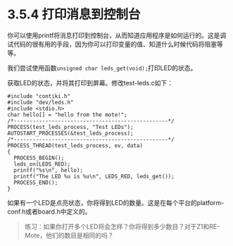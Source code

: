 # 3.5.4 打印消息到控制台

你可以使用printf将消息打印到控制台，从而知道应用程序是如何运行的。这是调试代码的很有用的手段，因为你可以打印变量的值、知道什么时候代码将阻塞等等。

我们尝试使用函数`unsigned char leds_get(void);`打印LED的状态。

获取LED的状态，并将其打印到屏幕。修改test-leds.c如下：

```text
#include "contiki.h"
#include "dev/leds.h"
#include <stdio.h>
char hello[] = "hello from the mote!";
/*-------------------------------------------------*/
PROCESS(test_leds_process, "Test LEDs");
AUTOSTART_PROCESSES(&test_leds_process);
/*-------------------------------------------------*/
PROCESS_THREAD(test_leds_process, ev, data)
{
  PROCESS_BEGIN();
  leds_on(LEDS_RED);
  printf("%s\n", hello);
  printf("The LED %u is %u\n", LEDS_RED, leds_get());
  PROCESS_END();
}
```

如果有一个LED是点亮状态，你将得到LED的数量。这是在每个平台的platform-conf.h或者board.h中定义的。

> 练习：如果你打开多个LED将会怎样？你将得到多少数目？对于Z1和RE-Mote，他们的数目是相同的吗？

